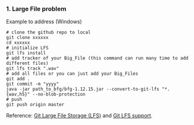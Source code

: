 ### 1. Large File problem
Example to address (Windows)
```shell
# clone the github repo to local
git clone xxxxxx
cd xxxxxx
# initialize LFS
git lfs install
# add tracker of your Big_File (this command can run many time to add different files)
git lfs track ".wav"
# add all files or you can just add your Big_Files
git add .
git commit -m "yyyy"
java -jar path_to_bfg/bfg-1.12.15.jar --convert-to-git-lfs "*.{wav,h5}" --no-blob-protection
# push
git push origin master
```
Reference: [Git Large File Storage (LFS)](<https://git-lfs.github.com/>) and  [Git LFS support](<https://github.com/rtyley/bfg-repo-cleaner/releases/tag/v1.12.5>).
